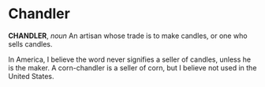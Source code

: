 # Chandler

**CHANDLER**, _noun_ An artisan whose trade is to make candles, or one who sells candles.

In America, I believe the word never signifies a seller of candles, unless he is the maker. A corn-chandler is a seller of corn, but I believe not used in the United States.